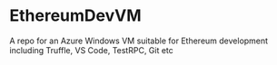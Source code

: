 # EthereumDevVM

A repo for an Azure Windows VM suitable for Ethereum development including Truffle, VS Code, TestRPC, Git etc

